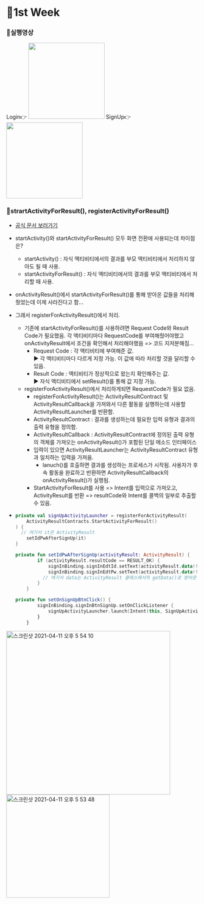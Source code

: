 # 🚩1st Week


### 🎥실행영상

<div>
  Login👉
<img width="200" src="https://user-images.githubusercontent.com/68374234/114297368-28f3f200-9aeb-11eb-8015-80ca0df748b8.gif">  
  SignUp👉
  <img width="200" src="https://user-images.githubusercontent.com/68374234/114297373-3315f080-9aeb-11eb-813e-335ef89c2609.gif">
</div>





### 🍭strartActivityForResult(), registerActivityForResult()

- <a href = "https://developer.android.com/training/basics/intents/result?hl=ko"> 공식 문서 보러가기</a>

- startActivity()와 startActivityForResult() 모두 화면 전환에 사용되는데 차이점은?

  - startActivity() : 자식 액티비티에서의 결과를 부모 액티비티에서 처리하지 않아도 될 때 사용.
  - startActivityForResult() : 자식 액티비티에서의 결과를 부모 액티비티에서 처리할 때 사용.

- onActivityResult()에서 startActivityForResult()를 통해 받아온 값들을 처리해줬었는데 이제 사라진다고 함...

- 그래서 registerForActivityResult()에서 처리.

  - 기존에 startActivityForResult()를 사용하려면 Request Code와 Result Code가 필요했음.
  각 액티비티마다 RequestCode를 부여해줬어야했고 onActivityResult에서 조건을 확인해서 처리해야했음 => 코드 지저분해짐...
    - Request Code : 각 액티비티에 부여해준 값.<br>
      ▶ 각 액티비티마다 다르게 지정 가능. 이 값에 따라 처리할 것을 달리할 수 있음.
    - Result Code : 액티비티가 정상적으로 왔는지 확인해주는 값.<br>
      ▶ 자식 액티비티에서 setResult()를 통해 값 지정 가능.
  - registerForActivityResult()에서 처리하게되면 RequestCode가 필요 없음.
    - registerForActivityResult()는 ActivityResultContract 및 ActivityResultCallback을 가져와서 다른 활동을 실행하는데 사용할 ActivityResultLauncher를 반환함.
    - ActivityResultContract : 결과를 생성하는데 필요한 입력 유형과 결과의 출력 유형을 정의함.
    - ActivityResultCallback : ActivityResultContract에 정의된 출력 유형의 객체를 가져오는 onActivityResult()가 포함된 단일 메소드 인터페이스
    - 입력이 있으면 ActivityResultLauncher는 ActivityResultContract 유형과 일치하는 입력을 가져옴.
      - lanuch()를 호출하면 결과를 생성하는 프로세스가 시작됨. 사용자가 후속 활동을 완료하고 반환하면 ActivityResultCallback의 onActivityResult()가 실행됨.
    - StartActivityForResult를 사용 => Intent를 입력으로 가져오고, ActivityResult를 반환 => resultCode와 Intent를 콜백의 일부로 추출할 수 있음.

- ```kotlin
  private val signUpActivityLauncher = registerForActivityResult(
      ActivityResultContracts.StartActivityForResult()
  ) {
    // 여기서 it은 ActivityResult
      setIdPwAfterSignUp(it)
  }
  
  private fun setIdPwAfterSignUp(activityResult: ActivityResult) {
          if (activityResult.resultCode == RESULT_OK) {
              signInBinding.signInEdtId.setText(activityResult.data!!.getStringExtra("id"))
              signInBinding.signInEdtPw.setText(activityResult.data!!.getStringExtra("pw"))
            // 여기서 data는 ActivityResult 클래스에서의 getData()로 받아온 mdata인데 intent임.
          }
      }
  
  private fun setOnSignUpBtnClick() {
          signInBinding.signInBtnSignUp.setOnClickListener {
              signUpActivityLauncher.launch(Intent(this, SignUpActivity::class.java))
          }
      }
  ```

<div>
  <img width="430" alt="스크린샷 2021-04-11 오후 5 54 10" src="https://user-images.githubusercontent.com/68374234/114298095-9f92ee80-9aef-11eb-9000-cc46b0f4b48a.png">
  <img width="271" alt="스크린샷 2021-04-11 오후 5 53 48" src="https://user-images.githubusercontent.com/68374234/114298106-af123780-9aef-11eb-8349-fd8b502b5672.png">
</div>

